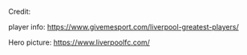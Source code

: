 Credit: 

player info: <https://www.givemesport.com/liverpool-greatest-players/>

Hero picture: <https://www.liverpoolfc.com/>
